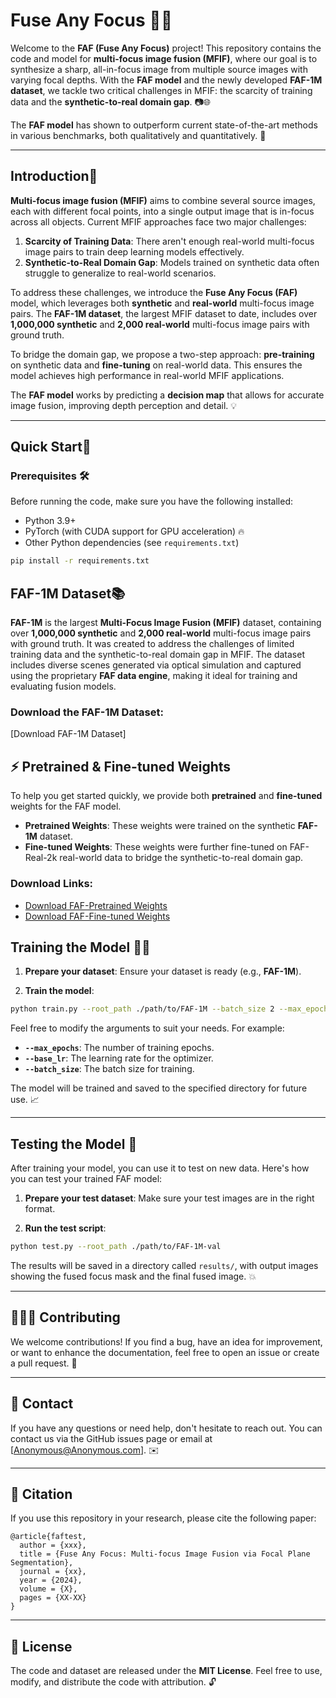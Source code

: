 
# Fuse Any Focus 📸✨

Welcome to the **FAF (Fuse Any Focus)** project! This repository contains the code and model for **multi-focus image fusion (MFIF)**, where our goal is to synthesize a sharp, all-in-focus image from multiple source images with varying focal depths. With the **FAF model** and the newly developed **FAF-1M dataset**, we tackle two critical challenges in MFIF: the scarcity of training data and the **synthetic-to-real domain gap**. 📷🌐

The **FAF model** has shown to outperform current state-of-the-art methods in various benchmarks, both qualitatively and quantitatively. 🚀

---

## Introduction🚀 

**Multi-focus image fusion (MFIF)** aims to combine several source images, each with different focal points, into a single output image that is in-focus across all objects. Current MFIF approaches face two major challenges:

1. **Scarcity of Training Data**: There aren't enough real-world multi-focus image pairs to train deep learning models effectively.
2. **Synthetic-to-Real Domain Gap**: Models trained on synthetic data often struggle to generalize to real-world scenarios.

To address these challenges, we introduce the **Fuse Any Focus (FAF)** model, which leverages both **synthetic** and **real-world** multi-focus image pairs. The **FAF-1M dataset**, the largest MFIF dataset to date, includes over **1,000,000 synthetic** and **2,000 real-world** multi-focus image pairs with ground truth.

To bridge the domain gap, we propose a two-step approach: **pre-training** on synthetic data and **fine-tuning** on real-world data. This ensures the model achieves high performance in real-world MFIF applications. 

The **FAF model** works by predicting a **decision map** that allows for accurate image fusion, improving depth perception and detail. 💡



---

## Quick Start🚀 

### Prerequisites 🛠️

Before running the code, make sure you have the following installed:

- Python 3.9+
- PyTorch (with CUDA support for GPU acceleration) 🔥
- Other Python dependencies (see `requirements.txt`)

```bash
pip install -r requirements.txt
```
## FAF-1M Dataset📚 

**FAF-1M** is the largest **Multi-Focus Image Fusion (MFIF)** dataset, containing over **1,000,000 synthetic** and **2,000 real-world** multi-focus image pairs with ground truth. It was created to address the challenges of limited training data and the synthetic-to-real domain gap in MFIF. The dataset includes diverse scenes generated via optical simulation and captured using the proprietary **FAF data engine**, making it ideal for training and evaluating fusion models.

### Download the FAF-1M Dataset:
[Download FAF-1M Dataset]

## ⚡ Pretrained & Fine-tuned Weights

To help you get started quickly, we provide both **pretrained** and **fine-tuned** weights for the FAF model. 

- **Pretrained Weights**: These weights were trained on the synthetic **FAF-1M** dataset.
- **Fine-tuned Weights**: These weights were further fine-tuned on FAF-Real-2k real-world data to bridge the synthetic-to-real domain gap.

### Download Links:
- [Download FAF-Pretrained Weights](Anonymous)
- [Download FAF-Fine-tuned Weights](Anonymous)


## Training the Model 🏋️‍♀️

1. **Prepare your dataset**: Ensure your dataset is ready (e.g., **FAF-1M**).
   
2. **Train the model**:

```bash
python train.py --root_path ./path/to/FAF-1M --batch_size 2 --max_epochs 10 --base_lr 0.000001 --n_gpu 1
```

Feel free to modify the arguments to suit your needs. For example:
- **`--max_epochs`**: The number of training epochs.
- **`--base_lr`**: The learning rate for the optimizer.
- **`--batch_size`**: The batch size for training.

The model will be trained and saved to the specified directory for future use. 📈

---

## Testing the Model 🧪

After training your model, you can use it to test on new data. Here's how you can test your trained FAF model:

1. **Prepare your test dataset**: Make sure your test images are in the right format.

2. **Run the test script**:

```bash
python test.py --root_path ./path/to/FAF-1M-val
```

The results will be saved in a directory called `results/`, with output images showing the fused focus mask and the final fused image. 💥

---
## 🧑‍🤝‍🧑 Contributing

We welcome contributions! If you find a bug, have an idea for improvement, or want to enhance the documentation, feel free to open an issue or create a pull request. 🤗

---

## 💬 Contact

If you have any questions or need help, don't hesitate to reach out. You can contact us via the GitHub issues page or email at [Anonymous@Anonymous.com]. ✉️

---

## 📑 Citation

If you use this repository in your research, please cite the following paper:

```
@article{faftest,
  author = {xxx},
  title = {Fuse Any Focus: Multi-focus Image Fusion via Focal Plane Segmentation},
  journal = {xx},
  year = {2024},
  volume = {X},
  pages = {XX-XX}
}
```

---

## 📂 License

The code and dataset are released under the **MIT License**. Feel free to use, modify, and distribute the code with attribution. 🔓

